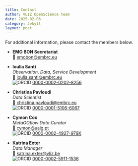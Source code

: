 ```yaml
---
title: Contact
author: VLIZ OpenScience team
date: 2025-02-06
category: Jekyll
layout: post
---
```


For additional information, please contact the members below.

- **EMO BON Secretariat**  
  📧 [emobon@embrc.eu](mailto:emobon@embrc.eu)

- **Ioulia Santi**  
  *Observation, Data, Service Development*  
  📧 [ioulia.santi@embrc.eu](mailto:ioulia.santi@embrc.eu)  
  ![ORCID](https://orcid.org/sites/default/files/images/orcid_16x16.png) [0000-0002-0202-8256](https://orcid.org/0000-0002-0202-8256)

- **Christina Pavloudi**  
  *Data Scientist*  
  📧 [christina.pavloudi@embrc.eu](mailto:christina.pavloudi@embrc.eu)  
  ![ORCID](https://orcid.org/sites/default/files/images/orcid_16x16.png) [0000-0001-5106-6067](https://orcid.org/0000-0001-5106-6067)

- **Cymon Cox**  
  *MetaGOflow Data Curator*  
  📧 [cymon@ualg.pt](mailto:cymon@ualg.pt)  
  ![ORCID](https://orcid.org/sites/default/files/images/orcid_16x16.png) [0000-0002-4927-979X](https://orcid.org/0000-0002-4927-979X)

- **Katrina Exter**  
  *Data Manager*  
  📧 [katrina.exter@vliz.be](mailto:katrina.exter@vliz.be)  
  ![ORCID](https://orcid.org/sites/default/files/images/orcid_16x16.png) [0000-0002-5911-1536](https://orcid.org/0000-0002-5911-1536)
